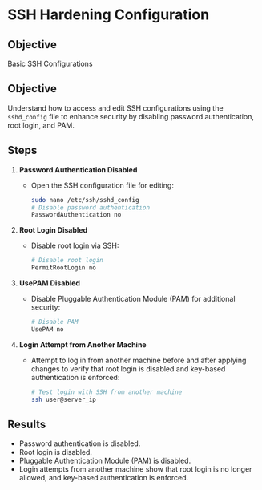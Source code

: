 # SSH Hardening Configuration


## Objective






Basic SSH Configurations 

## Objective
Understand how to access and edit SSH configurations using the `sshd_config` file to enhance security by disabling password authentication, root login, and PAM.

## Steps

1. **Password Authentication Disabled**
   - Open the SSH configuration file for editing:
     ```bash
     sudo nano /etc/ssh/sshd_config
     # Disable password authentication
     PasswordAuthentication no
     ```

2. **Root Login Disabled**
   - Disable root login via SSH:
     ```bash
     # Disable root login
     PermitRootLogin no
     ```

3. **UsePAM Disabled**
   - Disable Pluggable Authentication Module (PAM) for additional security:
     ```bash
     # Disable PAM
     UsePAM no
     ```

4. **Login Attempt from Another Machine**
   - Attempt to log in from another machine before and after applying changes to verify that root login is disabled and key-based authentication is enforced:
     ```bash
     # Test login with SSH from another machine
     ssh user@server_ip
     ```

## Results
- Password authentication is disabled.
- Root login is disabled.
- Pluggable Authentication Module (PAM) is disabled.
- Login attempts from another machine show that root login is no longer allowed, and key-based authentication is enforced.

